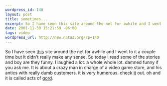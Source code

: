 ```yaml
--- 
wordpress_id: 140
layout: post
title: sometimes...
excerpt: So I have seen this site around the net for awhile and I went to it a couple time but it didn't really make any sense. So today I read some of the stories and boy are they funny. I laughed a lot. a whole whole lot. damned funny if you ask me. It is about a crazy man in charge of a video game store, and his antics with really dumb customers. it i...
date: 2001-11-30 15:21:50 -06:00
tags: video
wordpress_url: http://new.nata2.org/?p=140
---
```

So I have seen <a href="http://www.actsofgord.com/index.html">this</a> site around the net for awhile and I went to it a couple time but it didn't really make any sense. So today I read some of the stories and boy are they funny. I laughed a lot. a whole whole lot. damned funny if you ask me. It is about a crazy man in charge of a video game store, and his antics with really dumb customers. it is very humerous. check <a href="http://www.actsofgord.com/index.html">it</a> out. oh and it is called acts of <a href="http://www.actsofgord.com/index.html">gord</a>.
